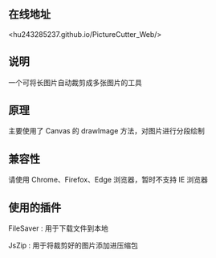 ## 在线地址

<hu243285237.github.io/PictureCutter_Web/>

## 说明

一个可将长图片自动裁剪成多张图片的工具

## 原理

主要使用了 Canvas 的 drawImage 方法，对图片进行分段绘制

## 兼容性

请使用 Chrome、Firefox、Edge 浏览器，暂时不支持 IE 浏览器

## 使用的插件

FileSaver : 用于下载文件到本地

JsZip : 用于将裁剪好的图片添加进压缩包